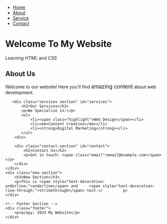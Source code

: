 <!DOCTYPE html>
<html lang="en">
<head>
    <meta charset="UTF-8">
    <meta name="viewport" content="width=device-width, initial-scale=1.0">
    <title>My Enhanced Website</title>
    <style>
        /*we'll add CSS here later*/
    </style> 
</head>
<body> 
   <!-- Navigation Section -->
   <div class="nav container">
       <nav class="main-nav">
           <ul>
               <li><a href="#home">Home</a></li>
               <li><a href="#about">About</a></li>
               <li><a href="#service">Service</a></li>
               <li><a href="#contact">Contact</a></li>
           </ul>
       </nav>
   </div>

   <!-- Header Section -->
   <div class="header">
       <h1>Welcome To My Website</h1>
       <p class="subtitle">Learning <em>HTML</em> and <em>CSS</em></p>
   </div>

   <!-- Main Content Section -->
   <div class="main-content">
       <div class="about-section" id="about">
           <h2>About Us</h2>
           <p>Welcome to our website! Here you'll find <span style="font-size: 1.2em;">amazing content</span>
        about web development.</p>
       </div>

       <div class="services section" id="services">
           <h2>Our Services</h2>
           <p>We Specialize in:</p>
           <ul>
               <li><span class="highlight">Web Design</span></li>
               <li><em>Content Creation</em></li>
               <li><strong>Digital Marketing</strong></li>
           </ul>
        <div>

        <div class="contact-section" id="contact">
            <h2>Contact Us</h2>
            <p>Get in touch: <span class="email">email@example.com</span></p>
        </div>
    </div>
    <div class="new section">
        <h3>New Section</h3>
        <p>This is <span style="text-decoration: underline;">underline</span> and     <span style="text-decoration: line-through;">strikethrough</span> text.</         p>
    </div>

    <!-- Footer Section -->
    <div class="footer">
        <p>&copy; 2024 My Website</p>
    </div>
</body>
</html>
        
    
       


     




        
    
    
    
    
    
    
    
    
    
    
    
    
    
    
    
    
    
    
    
    
    
   
            
        










</html>

